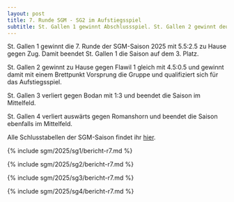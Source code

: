 ```yaml
---
layout: post
title: 7. Runde SGM - SG2 im Aufstiegsspiel
subtitle: St. Gallen 1 gewinnt Abschlussspiel. St. Gallen 2 gewinnt deutlich und qualifiziert sich für das Aufstiegsspiel. St. Gallen 3 und St. Gallen 4 verlieren.
---
```


St. Gallen 1 gewinnt die 7. Runde der SGM-Saison 2025 mit 5.5:2.5 zu Hause gegen Zug.
Damit beendet St. Gallen 1 die Saison auf dem 3. Platz.

St. Gallen 2 gewinnt zu Hause gegen Flawil 1 gleich mit 4.5:0.5 und gewinnt damit mit einem Brettpunkt Vorsprung die
Gruppe und qualifiziert sich für das Aufstiegsspiel.

St. Gallen 3 verliert gegen Bodan mit 1:3 und beendet die Saison im Mittelfeld.

St. Gallen 4 verliert auswärts gegen Romanshorn und beendet die Saison ebenfalls im Mittelfeld.

Alle Schlusstabellen der SGM-Saison findet ihr [hier](/sgm/2025/sg1).

{% include sgm/2025/sg1/bericht-r7.md %}

{% include sgm/2025/sg2/bericht-r7.md %}

{% include sgm/2025/sg3/bericht-r7.md %}

{% include sgm/2025/sg4/bericht-r7.md %}

<style>
table th, table td:nth-of-type(4) {
    white-space: nowrap;
}
</style>
